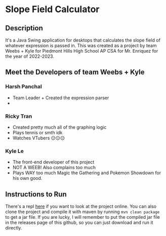 # Slope Field Calculator

## Description
It's a Java Swing application for desktops that calculates the slope field of
whatever expression is passed in. This was created as a project by team Weebs +
Kyle for Piedmont Hills High School AP CSA for Mr. Enriquez for the year of
2022-2023. 

## Meet the Developers of team Weebs + Kyle

### Harsh Panchal
 - Team Leader + Created the expression parser
 - 

### Ricky Tran
 - Created pretty much all of the graphing logic
 - Plays tennis or smth idk
 - Watches VTubers 😑😑😑

### Kyle Le
 - The front-end developer of this project
 - NOT A WEEB! Also complains too much
 - Plays WAY too much Magic the Gathering and Pokemon Showdown for his own
   good.

## Instructions to Run
There's a repl [here](https://replit.com/@HarshPanchal3/csa-project) if you
want to look at the project online. You can also clone the project and compile
it with maven by running `mvn clean package` to get a jar file. If you are
lucky, I will remember to put the compiled jar file in the releases page of
this github, so you can just download and run it directly. 
